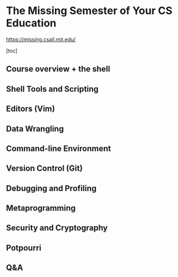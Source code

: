 # The Missing Semester of Your CS Education

https://missing.csail.mit.edu/

[toc]

## Course overview + the shell

## Shell Tools and Scripting

## Editors (Vim)

## Data Wrangling

## Command-line Environment

## Version Control (Git)

## Debugging and Profiling

## Metaprogramming

## Security and Cryptography

## Potpourri

## Q&A